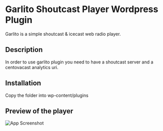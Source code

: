 # Garlito Shoutcast Player Wordpress Plugin

Garlito is a simple shoutcast & icecast web radio player.

## Description

In order to use garlito plugin you need to have a shoutcast server and a centovacast analytics uri.

## Installation

Copy the folder into wp-content/plugins


## Preview of the player

![App Screenshot](https://boheme-radio.com/wp-content/uploads/2021/09/playerr.png)

  

